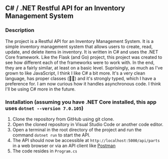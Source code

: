 ## C# / .NET Restful API for an Inventory Management System

### Description

The project is a Restful API for an Inventory Management System. It is a simple inventory management system that allows users to create, read, update, and delete items in inventory. It is written in C# and uses the .NET Core framework. Like the Flask (and Go) project, this project was created to see how different each of the frameworks were to work with. In the end, they are a fairly similar, at least on a basic level. Suprisingly, as much as I've grown to like JavaScript, I think I like C# a bit more. It's a very clean language, has proper classes (👏🏻) and it's strongly typed, which I have a preference for. I am now curious how it handles asynchronous code. I think I'll be using C# more in the future.

### Installation (assuming you have .NET Core installed, this app uses `dotnet --version 7.0.105`)

1. Clone the repository from GitHub using git clone.
2. Open the cloned repository in Visual Studio Code or another code editor.
3. Open a terminal in the root directory of the project and run the command `dotnet run` to start the API.
4. The API should now be accessible at `http://localhost:5000/api/parts` in a web browser or via an API client like [Postman](https://www.postman.com)
5. The code resides in `Program.cs`

